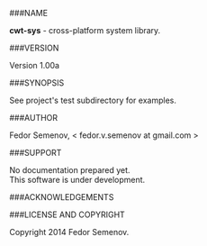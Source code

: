 ###NAME

**cwt-sys** - cross-platform system library.

###VERSION

Version 1.00a

###SYNOPSIS

See project's test subdirectory for examples.

###AUTHOR

Fedor Semenov, < fedor.v.semenov at gmail.com >

###SUPPORT

No documentation prepared yet.  
This software is under development.

###ACKNOWLEDGEMENTS

###LICENSE AND COPYRIGHT

Copyright 2014 Fedor Semenov.
